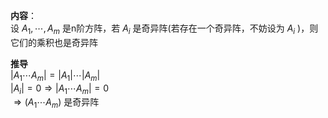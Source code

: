 **内容**：  
设 $A_1,\cdots,A_m$ 是n阶方阵，若 $A_i$ 是奇异阵(若存在一个奇异阵，不妨设为 $A_i$ )，则它们的乘积也是奇异阵  
  
**推导**  
 $|A_1\cdots A_m|=|A_1|\cdots|A_m|$   
 $|A_i|=0\Rightarrow|A_1\cdots A_m|=0$   
 $\Rightarrow(A_1\cdots A_m)$ 是奇异阵  
